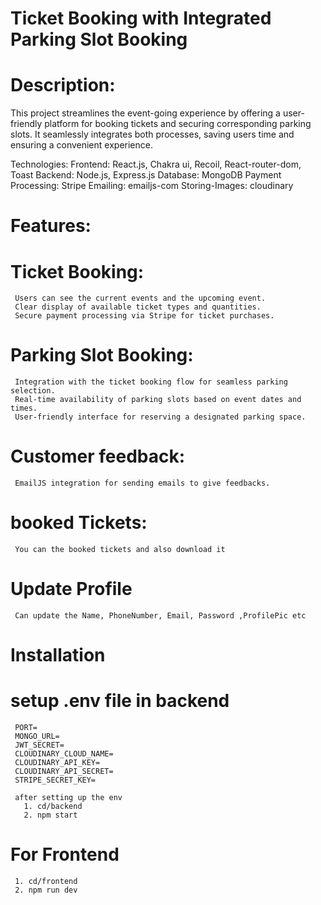 # Ticket Booking with Integrated Parking Slot Booking

# Description:
  This project streamlines the event-going experience by offering a user-friendly platform for booking tickets and securing corresponding parking slots.
  It seamlessly integrates both processes, saving users time and ensuring a convenient experience.

  Technologies:
  Frontend: React.js, Chakra ui, Recoil, React-router-dom, Toast
  Backend: Node.js, Express.js
  Database: MongoDB
  Payment Processing: Stripe
  Emailing: emailjs-com
  Storing-Images: cloudinary
# Features:
   # Ticket Booking:
     Users can see the current events and the upcoming event.
     Clear display of available ticket types and quantities.
     Secure payment processing via Stripe for ticket purchases.
   # Parking Slot Booking:
     Integration with the ticket booking flow for seamless parking selection.
     Real-time availability of parking slots based on event dates and times.
     User-friendly interface for reserving a designated parking space.
   # Customer feedback:
     EmailJS integration for sending emails to give feedbacks.
   # booked Tickets:
     You can the booked tickets and also download it 
   # Update Profile
     Can update the Name, PhoneNumber, Email, Password ,ProfilePic etc


# Installation
   # setup .env file in backend
     PORT=
     MONGO_URL=
     JWT_SECRET=
     CLOUDINARY_CLOUD_NAME=
     CLOUDINARY_API_KEY=
     CLOUDINARY_API_SECRET=
     STRIPE_SECRET_KEY=

     after setting up the env
       1. cd/backend
       2. npm start

  # For Frontend
     1. cd/frontend
     2. npm run dev
       
